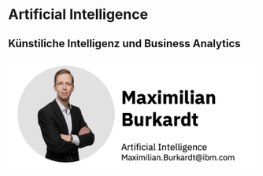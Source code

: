 # Artificial Intelligence

## Künstiliche Intelligenz und Business Analytics

![max](pictures/max.png)